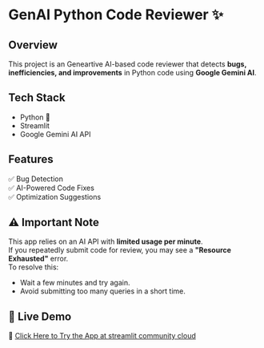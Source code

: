 # GenAI Python Code Reviewer ✨

## Overview
This project is an Geneartive AI-based code reviewer that detects **bugs, inefficiencies, and improvements** in Python code using **Google Gemini AI**.

##  Tech Stack
- Python 🐍
- Streamlit
- Google Gemini AI API

## Features
✅ Bug Detection  
✅ AI-Powered Code Fixes  
✅ Optimization Suggestions  


## ⚠️ Important Note  
This app relies on an AI API with **limited usage per minute**.  
If you repeatedly submit code for review, you may see a **"Resource Exhausted"** error.  
To resolve this:  
- Wait a few minutes and try again.  
- Avoid submitting too many queries in a short time.  

## 🚀 Live Demo  
🔗 [Click Here to Try the App at streamlit community cloud]([https://docs.streamlit.io/deploy/streamlit-community-cloud/get-started](https://genai-code-reviewer.streamlit.app/)) 
